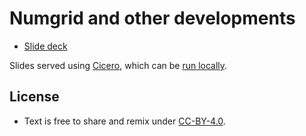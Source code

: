 # Numgrid and other developments

- [Slide deck](http://cicero.xyz/v3/remark/0.14.0/github.com/bast/talk-numgrid/talk.md/)

Slides served using [Cicero](http://cicero.xyz), which can be [run locally](https://github.com/bast/cicero).


## License

- Text is free to share and remix under [CC-BY-4.0](https://creativecommons.org/licenses/by/4.0/).
